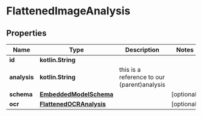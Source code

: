 
# FlattenedImageAnalysis

## Properties
Name | Type | Description | Notes
------------ | ------------- | ------------- | -------------
**id** | **kotlin.String** |  | 
**analysis** | **kotlin.String** | this is a reference to our (parent)analysis | 
**schema** | [**EmbeddedModelSchema**](EmbeddedModelSchema.md) |  |  [optional]
**ocr** | [**FlattenedOCRAnalysis**](FlattenedOCRAnalysis.md) |  |  [optional]



